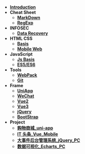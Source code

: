 - [**Introduction**](./README.md)
- **Cheat Sheet**
  - [**MarkDown**](./CheatSheet/MarkDown/MarkDown.md)
  - [**RegExp**](./CheatSheet/RegExp/RegExp.md)
- **INFOSEC**
  - [**Data Recovery**](./INFOSEC/底层数据恢复.md)
- **HTML CSS**
  - [**Basis**](./html%20css/HtmlCss.md)
  - [**Mobile Web**](./html%20css/移动web.md)
- **JavaScript**
  - [**Js Basis**](./JavaScript/JavaScript.md)
  - [**ES5/ES6**](./JavaScript/ES5_6.md)
- **Tools**
  - [**WebPack**](./Tools/webpack/webpack.md)
  - [**Git**](./Tools/Git/git.md)
- **Frame**
  - [**UniApp**](./Frame/Uniapp/uniapp.md)
  - [**WeChat**](./Frame/WeChat/WeChat.md)
  - [**Vue2**](./Frame/Vue/vue2.md)
  - [**Vue3**](./Frame/Vue/vue3.md)
  - [**jQuery**](./Frame/jQuery/jQuery.md)
  - [**BootStrap**](./Frame/Bootstrap3/BootStrap.md)
- **Project**
  - [**购物商城\_uni-app**](./Project/购物商城.md)
  - [**IT 头条\_Vue_Mobile**](./Project/IT头条.md)
  - [**大事件后台管理系统\_jQuery_PC**](./Project/大事件后台管理系统.md)
  - [**数据可视化\_Echarts_PC**](./Project/数据可视化.md)
